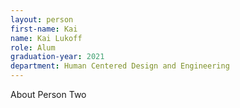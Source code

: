 ```yaml
---
layout: person
first-name: Kai
name: Kai Lukoff
role: Alum
graduation-year: 2021
department: Human Centered Design and Engineering
---
```


About Person Two